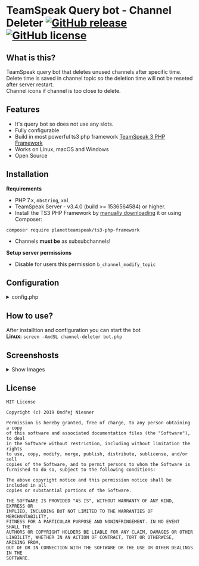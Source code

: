 # TeamSpeak Query  bot - Channel Deleter [![GitHub release](https://img.shields.io/github/v/release/Ondra3211/ts-channel-deleter?include_prereleases)](https://github.com/Ondra3211/ts-channel-deleter/releases/tag/1.6) [![GitHub license](https://img.shields.io/github/license/Ondra3211/ts-channel-deleter)](https://github.com/Ondra3211/ts-channel-deleter/blob/master/LICENSE)

## What is this?

TeamSpeak query bot that deletes unused channels after specific time.  
Delete time is saved in channel topic so the deletion time will not be reseted after server restart.  
Channel icons if channel is too close to delete.

## Features

- It's query bot so does not use any slots.
- Fully configurable
- Build in most powerful ts3 php framework [TeamSpeak 3 PHP Framework](https://github.com/planetteamspeak/ts3phpframework)
- Works on Linux, macOS and Windows
- Open Source

## Installation
**Requirements**
* PHP 7.x, `mbstring`, `xml`
* TeamSpeak Server - v3.4.0 (build >= 1536564584) or higher.
* Install the TS3 PHP Framework by [manually downloading](https://github.com/ronindesign/ts3phpframework/archive/master.zip) it or using Composer:
```
composer require planetteamspeak/ts3-php-framework
```  
* Channels **must be** as subsubchannels!

**Setup server permissions**  
* Disable for users this permission `b_channel_modify_topic`
## Configuration
<details>
  <summary>config.php</summary>
  
  ```php
<?php
$cf["framework"] = "libraries/TeamSpeak3/TeamSpeak3.php";
$cf["connect"]   = [
    "username"        => "serveradmin",
    "password"        => "2lM3Nop6",
    "host"            => "127.0.0.1",
    "qport"           => "10011",
    "vport"           => "9987",
    "nickname"        => "Channel Deleter",
    "default_channel" => false, //channel id of channel / false to disable
];
$cf["deleter"] = [
    "update_interval" => 120, //Check channels every x seconds
    "timezone"        => "Europe/Prague", //timezones https://www.php.net/manual/en/timezones.php
    "parent_channel"  => 685, //parent channel of sub channels
    "delete_time"     => 604800, //In seconds! (1 week)
    "warning_time"    => [
        "enabled"      => true, //false to disable
        "time"         => 432000, //In seconds! (2 days before delete)
        "suffix"       => [
            "enabled" => true,
            "suffix"  => 4145625407, // IMPORTANT!!! add space before the suffix
        ],
        "info_channel" => [ //avaiable variables [COUNT], [HOURS], [MINUTES], [SECONDS]
            "enabled"      => true, //eneble info channel, false to disable all feauters
            "cid"          => 685, //channel id
            "channel_name" => [
                "enabled"      => true, //false to disable
                "channel_name" => "[cspacer]Number of rooms [COUNT]/50",
            ],
            "description"  => [ // IMPORTANT!!! Only if warning time is enabled!
                "enabled"            => true, //false to disable //if warning time is disabled this is disabled also
                "description_prefix" => "[SIZE=10]list of rooms that will be deleted[/SIZE]", // "\n" for new line
                "description_suffix" => "", // "\n" for new line
                "description"        => "Channel [B][CHANNEL][/B] will be deleted in [HOURS] hours, [MINUTES] minutes and [SECONDS] seconds\n", // "\n" for new line
                "description_empty"  => "No channel will be deleted", // "\n" for new line
            ],
        ],
    ],
];
  ```
  
</details>

## How to use?

After installtion and configuration you can start the bot  
**Linux:** `screen -AmdSL channel-deleter bot.php`

## Screenshosts  
<details><summary>Show Images</summary>

![](https://i.zerocz.eu/ja/werg2jL9JG.png "Info Channel Description")
![](https://i.zerocz.eu/ja/nKD1Go4GyH.gif "When you switch to channel that is in warning mode")
![](https://i.zerocz.eu/ja/BBRR1uo5Qf.gif "Channel topic edit. Preview how the script works")
![](https://i.zerocz.eu/ja/RFlHSRH6o4.gif "Count of channels")
</details>

## License
```
MIT License

Copyright (c) 2019 Ondřej Niesner

Permission is hereby granted, free of charge, to any person obtaining a copy
of this software and associated documentation files (the "Software"), to deal
in the Software without restriction, including without limitation the rights
to use, copy, modify, merge, publish, distribute, sublicense, and/or sell
copies of the Software, and to permit persons to whom the Software is
furnished to do so, subject to the following conditions:

The above copyright notice and this permission notice shall be included in all
copies or substantial portions of the Software.

THE SOFTWARE IS PROVIDED "AS IS", WITHOUT WARRANTY OF ANY KIND, EXPRESS OR
IMPLIED, INCLUDING BUT NOT LIMITED TO THE WARRANTIES OF MERCHANTABILITY,
FITNESS FOR A PARTICULAR PURPOSE AND NONINFRINGEMENT. IN NO EVENT SHALL THE
AUTHORS OR COPYRIGHT HOLDERS BE LIABLE FOR ANY CLAIM, DAMAGES OR OTHER
LIABILITY, WHETHER IN AN ACTION OF CONTRACT, TORT OR OTHERWISE, ARISING FROM,
OUT OF OR IN CONNECTION WITH THE SOFTWARE OR THE USE OR OTHER DEALINGS IN THE
SOFTWARE.
```
